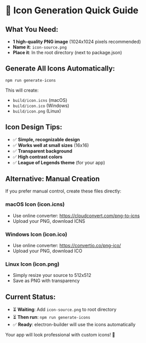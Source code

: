 # 🎨 Icon Generation Quick Guide

## **What You Need:**
- **1 high-quality PNG image** (1024x1024 pixels recommended)
- **Name it**: `icon-source.png`
- **Place it**: In the root directory (next to package.json)

## **Generate All Icons Automatically:**
```bash
npm run generate-icons
```

This will create:
- `build/icon.icns` (macOS)
- `build/icon.ico` (Windows)  
- `build/icon.png` (Linux)

## **Icon Design Tips:**
- ✅ **Simple, recognizable design** 
- ✅ **Works well at small sizes** (16x16)
- ✅ **Transparent background**
- ✅ **High contrast colors**
- ✅ **League of Legends theme** (for your app)

## **Alternative: Manual Creation**
If you prefer manual control, create these files directly:

### macOS Icon (icon.icns)
- Use online converter: https://cloudconvert.com/png-to-icns
- Upload your PNG, download ICNS

### Windows Icon (icon.ico)  
- Use online converter: https://convertio.co/png-ico/
- Upload your PNG, download ICO

### Linux Icon (icon.png)
- Simply resize your source to 512x512
- Save as PNG with transparency

## **Current Status:**
- ⏳ **Waiting**: Add `icon-source.png` to root directory
- ⏳ **Then run**: `npm run generate-icons`
- ✅ **Ready**: electron-builder will use the icons automatically

Your app will look professional with custom icons! 🚀
